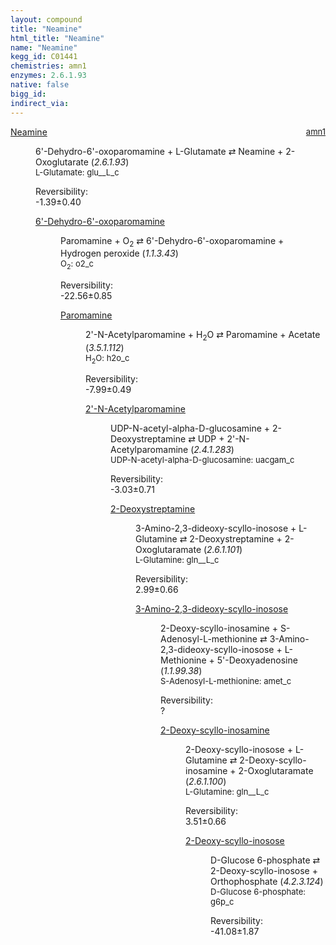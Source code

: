 ```yaml
---
layout: compound
title: "Neamine"
html_title: "Neamine"
name: "Neamine"
kegg_id: C01441
chemistries: amn1
enzymes: 2.6.1.93
native: false
bigg_id: 
indirect_via: 
---
```

<dl><dt class='rs-product'><a href='/compounds/C01441' class='link-dark' data-bs-toggle='tooltip' data-bs-html='true' data-bs-title='KEGG: C01441'>Neamine</a><span style='float: right; max-width: 40%'><a href='/chemistries/amn1' class='link-dark opacity-50' style='font-size: small; word-wrap: anywhere;'>amn1</a></span></dt><dd><p>6'-Dehydro-6'-oxoparomamine + L-Glutamate &#8644; Neamine + 2-Oxoglutarate (<i>2.6.1.93</i>)<br /><span style='font-size: small;'><span data-bs-toggle='tooltip' data-bs-html='true' data-bs-title='KEGG: C00025'>L-Glutamate</span>: glu__L_c</span><br /><div class="reversibility_info">Reversibility: <div class="progress" style="flex-direction: row-reverse;"><div class="progress-bar bg-success" role="progressbar" style="width: 13.86%" aria-valuenow="-1.3862797357777696" aria-valuemin="0" aria-valuemax="10"></div><div class="progress-bar bg-warning" role="progressbar" style="width: 4.01%" aria-valuenow="-1.3862797357777696" aria-valuemin="0" aria-valuemax="10"></div></div><span>-1.39&plusmn;0.40</span><div class="progress"><div class="progress-bar bg-danger" role="progressbar" style="width: 0%" aria-valuenow="-1.3862797357777696" aria-valuemin="0" aria-valuemax="10"></div></div></div></p><dl><dt><a href='/compounds/C17583' class='link-dark' data-bs-toggle='tooltip' data-bs-html='true' data-bs-title='KEGG: C17583'>6'-Dehydro-6'-oxoparomamine</a><span style='float: right; max-width: 40%'><a href='/chemistries/None' class='link-dark opacity-50' style='font-size: small; word-wrap: anywhere;'></a></span></dt><dd><p>Paromamine + O<sub>2</sub> &#8644; 6'-Dehydro-6'-oxoparomamine + Hydrogen peroxide (<i>1.1.3.43</i>)<br /><span style='font-size: small;'><span data-bs-toggle='tooltip' data-bs-html='true' data-bs-title='KEGG: C00007'>O<sub>2</sub></span>: o2_c</span><br /><div class="reversibility_info">Reversibility: <div class="progress" style="flex-direction: row-reverse;"><div class="progress-bar bg-success" role="progressbar" style="width: 225.64%" aria-valuenow="-22.564269140472703" aria-valuemin="0" aria-valuemax="10"></div></div><span>-22.56&plusmn;0.85</span><div class="progress"><div class="progress-bar bg-danger" role="progressbar" style="width: 0%" aria-valuenow="-22.564269140472703" aria-valuemin="0" aria-valuemax="10"></div></div></div></p><dl><dt><a href='/compounds/C01743' class='link-dark' data-bs-toggle='tooltip' data-bs-html='true' data-bs-title='KEGG: C01743'>Paromamine</a><span style='float: right; max-width: 40%'><a href='/chemistries/None' class='link-dark opacity-50' style='font-size: small; word-wrap: anywhere;'></a></span></dt><dd><p>2'-N-Acetylparomamine + H<sub>2</sub>O &#8644; Paromamine + Acetate (<i>3.5.1.112</i>)<br /><span style='font-size: small;'><span data-bs-toggle='tooltip' data-bs-html='true' data-bs-title='KEGG: C00001'>H<sub>2</sub>O</span>: h2o_c</span><br /><div class="reversibility_info">Reversibility: <div class="progress" style="flex-direction: row-reverse;"><div class="progress-bar bg-success" role="progressbar" style="width: 79.86%" aria-valuenow="-7.986485469134479" aria-valuemin="0" aria-valuemax="10"></div><div class="progress-bar bg-warning" role="progressbar" style="width: 4.90%" aria-valuenow="-7.986485469134479" aria-valuemin="0" aria-valuemax="10"></div></div><span>-7.99&plusmn;0.49</span><div class="progress"><div class="progress-bar bg-danger" role="progressbar" style="width: 0%" aria-valuenow="-7.986485469134479" aria-valuemin="0" aria-valuemax="10"></div></div></div></p><dl><dt><a href='/compounds/C17582' class='link-dark' data-bs-toggle='tooltip' data-bs-html='true' data-bs-title='KEGG: C17582'>2'-N-Acetylparomamine</a><span style='float: right; max-width: 40%'><a href='/chemistries/None' class='link-dark opacity-50' style='font-size: small; word-wrap: anywhere;'></a></span></dt><dd><p>UDP-N-acetyl-alpha-D-glucosamine + 2-Deoxystreptamine &#8644; UDP + 2'-N-Acetylparomamine (<i>2.4.1.283</i>)<br /><span style='font-size: small;'><span data-bs-toggle='tooltip' data-bs-html='true' data-bs-title='KEGG: C00043'>UDP-N-acetyl-alpha-D-glucosamine</span>: uacgam_c</span><br /><div class="reversibility_info">Reversibility: <div class="progress" style="flex-direction: row-reverse;"><div class="progress-bar bg-success" role="progressbar" style="width: 30.32%" aria-valuenow="-3.0316356237956286" aria-valuemin="0" aria-valuemax="10"></div><div class="progress-bar bg-warning" role="progressbar" style="width: 7.05%" aria-valuenow="-3.0316356237956286" aria-valuemin="0" aria-valuemax="10"></div></div><span>-3.03&plusmn;0.71</span><div class="progress"><div class="progress-bar bg-danger" role="progressbar" style="width: 0%" aria-valuenow="-3.0316356237956286" aria-valuemin="0" aria-valuemax="10"></div></div></div></p><dl><dt><a href='/compounds/C02627' class='link-dark' data-bs-toggle='tooltip' data-bs-html='true' data-bs-title='KEGG: C02627'>2-Deoxystreptamine</a><span style='float: right; max-width: 40%'><a href='/chemistries/None' class='link-dark opacity-50' style='font-size: small; word-wrap: anywhere;'></a></span></dt><dd><p>3-Amino-2,3-dideoxy-scyllo-inosose + L-Glutamine &#8644; 2-Deoxystreptamine + 2-Oxoglutaramate (<i>2.6.1.101</i>)<br /><span style='font-size: small;'><span data-bs-toggle='tooltip' data-bs-html='true' data-bs-title='KEGG: C00064'>L-Glutamine</span>: gln__L_c</span><br /><div class="reversibility_info">Reversibility: <div class="progress"><div class="progress-bar bg-success" role="progressbar" style="width: 0%" aria-valuenow="0" aria-valuemin="0" aria-valuemax="100"></div></div><span>2.99&plusmn;0.66</span><div class="progress"><div class="progress-bar bg-danger" role="progressbar" style="width: 29.85%" aria-valuenow="2.9850903713734653" aria-valuemin="0" aria-valuemax="10"></div><div class="progress-bar bg-warning" role="progressbar" style="width: 6.57%" aria-valuenow="2.9850903713734653" aria-valuemin="0" aria-valuemax="10"></div></div></div></p><dl><dt><a href='/compounds/C17581' class='link-dark' data-bs-toggle='tooltip' data-bs-html='true' data-bs-title='KEGG: C17581'>3-Amino-2,3-dideoxy-scyllo-inosose</a><span style='float: right; max-width: 40%'><a href='/chemistries/None' class='link-dark opacity-50' style='font-size: small; word-wrap: anywhere;'></a></span></dt><dd><p>2-Deoxy-scyllo-inosamine + S-Adenosyl-L-methionine &#8644; 3-Amino-2,3-dideoxy-scyllo-inosose + L-Methionine + 5'-Deoxyadenosine (<i>1.1.99.38</i>)<br /><span style='font-size: small;'><span data-bs-toggle='tooltip' data-bs-html='true' data-bs-title='KEGG: C00019'>S-Adenosyl-L-methionine</span>: amet_c</span><br /><div class="reversibility_info">Reversibility: <div class="progress"><div class="progress-bar bg-light" role="progressbar" style="width: 100%" aria-valuenow="0" aria-valuemin="0" aria-valuemax="100"></div></div><span>?</span><div class="progress"><div class="progress-bar bg-light" role="progressbar" style="width: 100%" aria-valuenow="0" aria-valuemin="0" aria-valuemax="10"></div></div></div></p><dl><dt><a href='/compounds/C17580' class='link-dark' data-bs-toggle='tooltip' data-bs-html='true' data-bs-title='KEGG: C17580'>2-Deoxy-scyllo-inosamine</a><span style='float: right; max-width: 40%'><a href='/chemistries/None' class='link-dark opacity-50' style='font-size: small; word-wrap: anywhere;'></a></span></dt><dd><p>2-Deoxy-scyllo-inosose + L-Glutamine &#8644; 2-Deoxy-scyllo-inosamine + 2-Oxoglutaramate (<i>2.6.1.100</i>)<br /><span style='font-size: small;'><span data-bs-toggle='tooltip' data-bs-html='true' data-bs-title='KEGG: C00064'>L-Glutamine</span>: gln__L_c</span><br /><div class="reversibility_info">Reversibility: <div class="progress"><div class="progress-bar bg-success" role="progressbar" style="width: 0%" aria-valuenow="0" aria-valuemin="0" aria-valuemax="100"></div></div><span>3.51&plusmn;0.66</span><div class="progress"><div class="progress-bar bg-danger" role="progressbar" style="width: 35.06%" aria-valuenow="3.506013965527287" aria-valuemin="0" aria-valuemax="10"></div><div class="progress-bar bg-warning" role="progressbar" style="width: 6.57%" aria-valuenow="3.506013965527287" aria-valuemin="0" aria-valuemax="10"></div></div></div></p><dl><dt><a href='/compounds/C17209' class='link-dark' data-bs-toggle='tooltip' data-bs-html='true' data-bs-title='KEGG: C17209'>2-Deoxy-scyllo-inosose</a><span style='float: right; max-width: 40%'><a href='/chemistries/None' class='link-dark opacity-50' style='font-size: small; word-wrap: anywhere;'></a></span></dt><dd><p>D-Glucose 6-phosphate &#8644; 2-Deoxy-scyllo-inosose + Orthophosphate (<i>4.2.3.124</i>)<br /><span style='font-size: small;'><span data-bs-toggle='tooltip' data-bs-html='true' data-bs-title='KEGG: C00092'>D-Glucose 6-phosphate</span>: g6p_c</span><br /><div class="reversibility_info">Reversibility: <div class="progress" style="flex-direction: row-reverse;"><div class="progress-bar bg-success" role="progressbar" style="width: 410.83%" aria-valuenow="-41.0828006339685" aria-valuemin="0" aria-valuemax="10"></div></div><span>-41.08&plusmn;1.87</span><div class="progress"><div class="progress-bar bg-danger" role="progressbar" style="width: 0%" aria-valuenow="-41.0828006339685" aria-valuemin="0" aria-valuemax="10"></div></div></div></p><dl></dl></dd></dl></dd></dl></dd></dl></dd></dl></dd></dl></dd></dl></dd></dl></dd></dl>